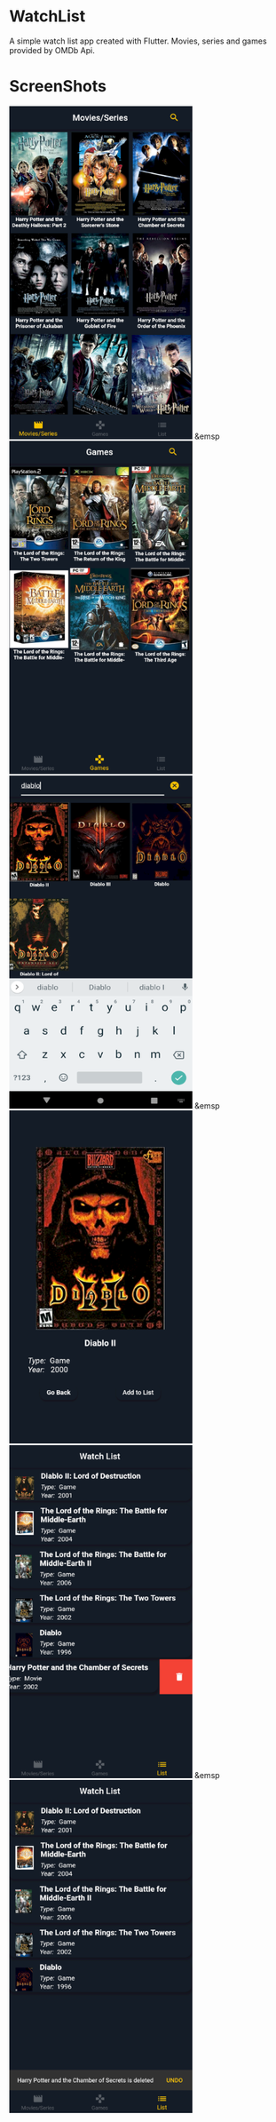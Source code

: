 # WatchList

A simple watch list app created with Flutter. Movies, series and games provided by OMDb Api. 

# ScreenShots

<img src= /screenshots/home.png height= "600" width = "330"> &emsp <img src= /screenshots/games.png height= "600" width = "330">
<img src= /screenshots/diablo.png height= "600" width = "330"> &emsp <img src= /screenshots/detail.png height= "600" width = "330">
<img src= /screenshots/list.png height= "600" width = "330"> &emsp<img src= /screenshots/undo.png height= "600" width = "330">
